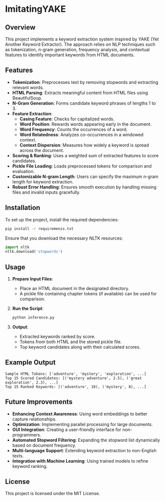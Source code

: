 # ImitatingYAKE

## Overview

This project implements a keyword extraction system inspired by YAKE (Yet Another Keyword Extractor). The approach relies on NLP techniques such as tokenization, n-gram generation, frequency analysis, and contextual features to identify important keywords from HTML documents.

## Features

- **Tokenization**: Preprocesses text by removing stopwords and extracting relevant words.
- **HTML Parsing**: Extracts meaningful content from HTML files using BeautifulSoup.
- **N-Gram Generation**: Forms candidate keyword phrases of lengths 1 to 3.
- **Feature Extraction**:
  - **Casing Feature**: Checks for capitalized words.
  - **Word Position**: Rewards words appearing early in the document.
  - **Word Frequency**: Counts the occurrences of a word.
  - **Word Relatedness**: Analyzes co-occurrences in a windowed context.
  - **Context Dispersion**: Measures how widely a keyword is spread across the document.
- **Scoring & Ranking**: Uses a weighted sum of extracted features to score candidates.
- **Pickle File Loading**: Loads preprocessed tokens for comparison and evaluation.
- **Customizable N-gram Length**: Users can specify the maximum n-gram length for keyword extraction.
- **Robust Error Handling**: Ensures smooth execution by handling missing files and invalid inputs gracefully.

## Installation

To set up the project, install the required dependencies:

```bash
pip install -r requiremenzs.txt
```

Ensure that you download the necessary NLTK resources:

```python
import nltk
nltk.download('stopwords')
```

## Usage

1. **Prepare Input Files**:

   - Place an HTML document in the designated directory.
   - A pickle file containing chapter tokens (if available) can be used for comparison.

2. **Run the Script**:

   ```bash
   python inference.py
   ```

3. **Output**:

   - Extracted keywords ranked by score.
   - Tokens from both HTML and the stored pickle file.
   - Top keyword candidates along with their calculated scores.

## Example Output

```
Sample HTML Tokens: ['adventure', 'mystery', 'exploration', ...]
Top 15 Scored Candidates: [('mystery adventure', 2.5), ('great exploration', 2.3), ...]
Top 15 Ranked Keywords: [('adventure', 10), ('mystery', 8), ...]
```

## Future Improvements

- **Enhancing Context Awareness**: Using word embeddings to better capture relationships.
- **Optimization**: Implementing parallel processing for large documents.
- **GUI Integration**: Creating a user-friendly interface for non-programmers.
- **Automated Stopword Filtering**: Expanding the stopword list dynamically based on document frequency.
- **Multi-language Support**: Extending keyword extraction to non-English texts.
- **Integration with Machine Learning**: Using trained models to refine keyword ranking.

## License

This project is licensed under the MIT License.

